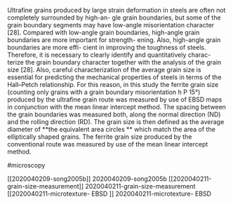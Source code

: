   

Ultrafine grains produced by large strain deformation in steels are often not completely surrounded by high-an- gle grain boundaries, but some of the grain boundary segments may have low-angle misorientation character [28]. Compared with low-angle grain boundaries, high-angle grain boundaries are more important for strength- ening. Also, high-angle grain boundaries are more effi- cient in improving the toughness of steels. Therefore, it is necessary to clearly identify and quantitatively charac- terize the grain boundary character together with the analysis of the grain size [28]. Also, careful characterization of the average grain size is essential for predicting the mechanical properties of steels in terms of the Hall–Petch relationship. For this reason, in this study the ferrite grain size (counting only grains with a grain boundary misorientation h P 15°) produced by the ultrafine grain route was measured by use of EBSD maps in conjunction with the mean linear intercept method. The spacing between the grain boundaries was measured both, along the normal direction (ND) and the rolling direction (RD). The grain size is then defined as the average diameter of **the equivalent area circles ** which match the area of the elliptically shaped grains. The ferrite grain size produced by the conventional route was measured by use of the mean linear intercept method.

#microscopy

[[2020040209-song2005b]] 2020040209-song2005b
[[2020040211-grain-size-measurement]] 2020040211-grain-size-measurement
[[2020040211-microtexture- EBSD ]] 2020040211-microtexture- EBSD 
